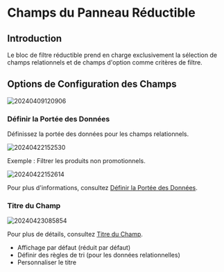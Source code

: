 # Champs du Panneau Réductible

## Introduction

Le bloc de filtre réductible prend en charge exclusivement la sélection de champs relationnels et de champs d'option comme critères de filtre.

## Options de Configuration des Champs

![20240409120906](https://static-docs.nocobase.com/20240409120906.png)

### Définir la Portée des Données

Définissez la portée des données pour les champs relationnels.

![20240422152530](https://static-docs.nocobase.com/20240422152530.png)

Exemple : Filtrer les produits non promotionnels.

![20240422152614](https://static-docs.nocobase.com/20240422152614.png)

Pour plus d'informations, consultez [Définir la Portée des Données](/handbook/ui/fields/field-settings/data-scope).

### Titre du Champ

![20240423085854](https://static-docs.nocobase.com/20240423085854.png)

Pour plus de détails, consultez [Titre du Champ](/handbook/ui/fields/field-settings/title-field).

- Affichage par défaut (réduit par défaut)
- Définir des règles de tri (pour les données relationnelles)
- Personnaliser le titre

